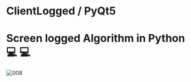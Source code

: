 # ClientLogged / PyQt5
# Screen logged Algorithm in Python :computer: :computer:

![008](https://user-images.githubusercontent.com/76967004/105397128-6b4e1700-5bff-11eb-8b3b-5e717934652f.jpg)
